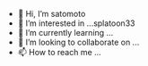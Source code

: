 - 👋 Hi, I’m satomoto
- 👀 I’m interested in ...splatoon33
- 🌱 I’m currently learning ...
- 💞️ I’m looking to collaborate on ...
- 📫 How to reach me ...

<!---
satoooo0228/satoooo0228 is a ✨ special ✨ repository because its `README.md` (this file) appears on your GitHub profile.
You can click the Preview link to take a look at your changes.
--->
